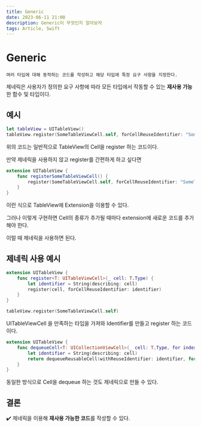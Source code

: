 ```yaml
---
title: Generic
date: 2023-06-11 21:00
description: Generic이 무엇인지 알아보자
tags: Article, Swift
---
```

# Generic

```plain
여러 타입에 대해 동작하는 코드를 작성하고 해당 타입에 특정 요구 사항을 지정한다.
```

제네릭은 사용자가 정의한 요구 사항에 따라 모든 타입에서 작동할 수 있는 <b>재사용 가능</b>한 함수 및 타입이다.

## 예시

```swift
let tableView = UITableView()
tableView.register(SomeTableViewCell.self, forCellReuseIdentifier: "SomeTableViewCell")
```

위의 코드는 일반적으로 TableView의 Cell을 register 하는 코드이다.

만약 제네릭을 사용하지 않고 register를 간편하게 하고 싶다면


```swift
extension UITableView {
    func registerSomeTableViewCell() {
        register(SomeTableViewCell.self, forCellReuseIdentifier: "SomeTableViewCell")
    }
}
```

이런 식으로 TableView에 Extension을 이용할 수 있다.

그러나 이렇게 구현하면 Cell의 종류가 추가될 때마다 extension에 새로운 코드를 추가해야 한다.

이럴 때 제네릭을 사용하면 된다.

## 제네릭 사용 예시

```swift
extension UITableView {
    func register<T: UITableViewCell>(_ cell: T.Type) {
        let identifier = String(describing: cell)
        register(cell, forCellReuseIdentifier: identifier)
    }
}

tableView.register(SomeTableViewCell.self)
```

UITableViewCell 을 만족하는 타입을 가져와 Identifier를 만들고 register 하는 코드이다.

```swift
extension UITableView {
    func dequeueCell<T: UICollectionViewCell>(_ cell: T.Type, for indexPath: IndexPath) -> T? {
        let identifier = String(describing: cell)
        return dequeueReusableCell(withReuseIdentifier: identifier, for: indexPath) as? T
    }
}
```

동일한 방식으로 Cell을 dequeue 하는 것도 제네릭으로 만들 수 있다.

## 결론

✔️ 제네릭을 이용해 <b>재사용 가능한 코드</b>를 작성할 수 있다.
